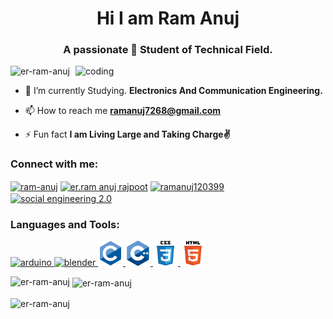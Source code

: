 <h1 align="center">Hi I am Ram Anuj</h1>
<h3 align="center">A passionate 🤖 Student of Technical Field.</h3>
<img align="right" alt="coding" width="400" src="">
<p align="left"> <img src="https://komarev.com/ghpvc/?username=er-ram-anuj&label=Profile%20views&color=0e75b6&style=flat" alt="er-ram-anuj" /> </p>

- 🔭 I’m currently Studying. **Electronics And Communication Engineering.**

- 📫 How to reach me **ramanuj7268@gmail.com**

- ⚡ Fun fact **I am Living Large and Taking Charge✌️**

<h3 align="left">Connect with me:</h3>
<p align="left">
<a href="https://linkedin.com/in/ram-anuj" target="blank"><img align="center" src="https://raw.githubusercontent.com/rahuldkjain/github-profile-readme-generator/master/src/images/icons/Social/linked-in-alt.svg" alt="ram-anuj" height="30" width="40" /></a>
<a href="https://fb.com/er.ram anuj rajpoot" target="blank"><img align="center" src="https://raw.githubusercontent.com/rahuldkjain/github-profile-readme-generator/master/src/images/icons/Social/facebook.svg" alt="er.ram anuj rajpoot" height="30" width="40" /></a>
<a href="https://instagram.com/ramanuj120399" target="blank"><img align="center" src="https://raw.githubusercontent.com/rahuldkjain/github-profile-readme-generator/master/src/images/icons/Social/instagram.svg" alt="ramanuj120399" height="30" width="40" /></a>
<a href="https://www.youtube.com/c/social engineering 2.0" target="blank"><img align="center" src="https://raw.githubusercontent.com/rahuldkjain/github-profile-readme-generator/master/src/images/icons/Social/youtube.svg" alt="social engineering 2.0" height="30" width="40" /></a>
</p>

<h3 align="left">Languages and Tools:</h3>
<p align="left"> <a href="https://www.arduino.cc/" target="_blank" rel="noreferrer"> <img src="https://cdn.worldvectorlogo.com/logos/arduino-1.svg" alt="arduino" width="40" height="40"/> </a> <a href="https://www.blender.org/" target="_blank" rel="noreferrer"> <img src="https://download.blender.org/branding/community/blender_community_badge_white.svg" alt="blender" width="40" height="40"/> </a> <a href="https://www.cprogramming.com/" target="_blank" rel="noreferrer"> <img src="https://raw.githubusercontent.com/devicons/devicon/master/icons/c/c-original.svg" alt="c" width="40" height="40"/> </a> <a href="https://www.w3schools.com/cpp/" target="_blank" rel="noreferrer"> <img src="https://raw.githubusercontent.com/devicons/devicon/master/icons/cplusplus/cplusplus-original.svg" alt="cplusplus" width="40" height="40"/> </a> <a href="https://www.w3schools.com/css/" target="_blank" rel="noreferrer"> <img src="https://raw.githubusercontent.com/devicons/devicon/master/icons/css3/css3-original-wordmark.svg" alt="css3" width="40" height="40"/> </a> <a href="https://www.w3.org/html/" target="_blank" rel="noreferrer"> <img src="https://raw.githubusercontent.com/devicons/devicon/master/icons/html5/html5-original-wordmark.svg" alt="html5" width="40" height="40"/> </a> </p>

<p><img align="left" src="https://github-readme-stats.vercel.app/api/top-langs?username=er-ram-anuj&show_icons=true&locale=en&layout=compact" alt="er-ram-anuj" /></p>

<p>&nbsp;<img align="center" src="https://github-readme-stats.vercel.app/api?username=er-ram-anuj&show_icons=true&locale=en" alt="er-ram-anuj" /></p>

<p><img align="center" src="https://github-readme-streak-stats.herokuapp.com/?user=er-ram-anuj&" alt="er-ram-anuj" /></p>
